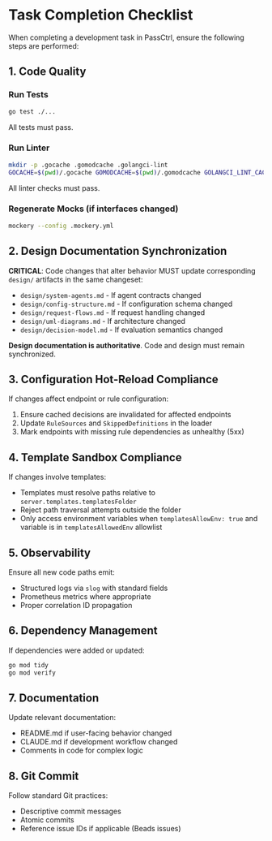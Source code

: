 # Task Completion Checklist

When completing a development task in PassCtrl, ensure the following steps are performed:

## 1. Code Quality

### Run Tests
```bash
go test ./...
```
All tests must pass.

### Run Linter
```bash
mkdir -p .gocache .gomodcache .golangci-lint
GOCACHE=$(pwd)/.gocache GOMODCACHE=$(pwd)/.gomodcache GOLANGCI_LINT_CACHE=$(pwd)/.golangci-lint golangci-lint run ./...
```
All linter checks must pass.

### Regenerate Mocks (if interfaces changed)
```bash
mockery --config .mockery.yml
```

## 2. Design Documentation Synchronization

**CRITICAL**: Code changes that alter behavior MUST update corresponding `design/` artifacts in the same changeset:

- `design/system-agents.md` - If agent contracts changed
- `design/config-structure.md` - If configuration schema changed
- `design/request-flows.md` - If request handling changed
- `design/uml-diagrams.md` - If architecture changed
- `design/decision-model.md` - If evaluation semantics changed

**Design documentation is authoritative**. Code and design must remain synchronized.

## 3. Configuration Hot-Reload Compliance

If changes affect endpoint or rule configuration:

1. Ensure cached decisions are invalidated for affected endpoints
2. Update `RuleSources` and `SkippedDefinitions` in the loader
3. Mark endpoints with missing rule dependencies as unhealthy (5xx)

## 4. Template Sandbox Compliance

If changes involve templates:

- Templates must resolve paths relative to `server.templates.templatesFolder`
- Reject path traversal attempts outside the folder
- Only access environment variables when `templatesAllowEnv: true` and variable is in `templatesAllowedEnv` allowlist

## 5. Observability

Ensure all new code paths emit:

- Structured logs via `slog` with standard fields
- Prometheus metrics where appropriate
- Proper correlation ID propagation

## 6. Dependency Management

If dependencies were added or updated:
```bash
go mod tidy
go mod verify
```

## 7. Documentation

Update relevant documentation:
- README.md if user-facing behavior changed
- CLAUDE.md if development workflow changed
- Comments in code for complex logic

## 8. Git Commit

Follow standard Git practices:
- Descriptive commit messages
- Atomic commits
- Reference issue IDs if applicable (Beads issues)
